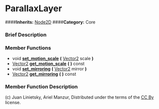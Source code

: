 #  ParallaxLayer  
####**Inherits:** [Node2D](class_node2d)
####**Category:** Core

###  Brief Description  


###  Member Functions 
  * void  **[set&#95;motion&#95;scale](#set_motion_scale)**  **(** [Vector2](class_vector2) scale  **)**
  * [Vector2](class_vector2)  **[get&#95;motion&#95;scale](#get_motion_scale)**  **(** **)** const
  * void  **[set&#95;mirroring](#set_mirroring)**  **(** [Vector2](class_vector2) mirror  **)**
  * [Vector2](class_vector2)  **[get&#95;mirroring](#get_mirroring)**  **(** **)** const

###  Member Function Description  


(c) Juan Linietsky, Ariel Manzur, Distributed under the terms of the [CC By](https://creativecommons.org/licenses/by/3.0/legalcode) license.
